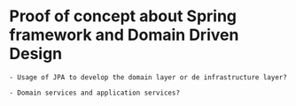 # Proof of concept about Spring framework and Domain Driven Design 

	- Usage of JPA to develop the domain layer or de infrastructure layer?
	
	- Domain services and application services?
